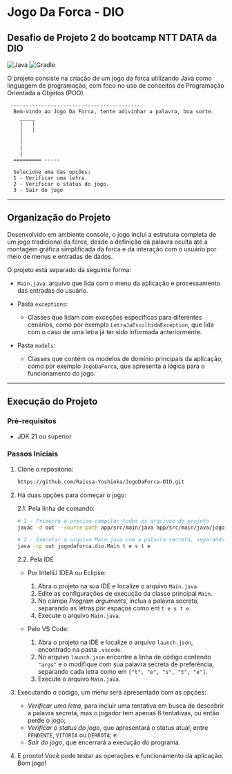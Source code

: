 # Jogo Da Forca - DIO
## Desafio de Projeto 2 do bootcamp NTT DATA da DIO

![Java](https://img.shields.io/badge/Java-21-royalblue?style=for-the-badge&logo=openjdk)
![Gradle](https://img.shields.io/badge/Gradle-8.8-green?style=for-the-badge&logo=gradle)

O projeto consiste na criação de um jogo da forca utilizando Java como linguagem de programação, com foco no uso de conceitos de Programação Orientada a Objetos (POO). 

     ------------------------------------------
      Bem-vindo ao Jogo Da Forca, tente adivinhar a palavra, boa sorte.
        _____
        |   |
        |   |
        |
        |
        |
        |
      ========= -----
    
      Selecione uma das opções:
      1 - Verificar uma letra.
      2 - Verificar o status do jogo.
      3 - Sair do jogo
     
---
 ## Organização do Projeto
 
Desenvolvido em ambiente console, o jogo inclui a estrutura completa de um jogo tradicional da forca, desde a definição da palavra oculta até a montagem gráfica simplificada da forca e da interação com o usuário por meio de menus e entradas de dados.

O projeto está separado da seguinte forma:

- `Main.java`: arquivo que lida com o menu da aplicação e processamento das entradas do usuário.
    
- Pasta `exceptions`:  
    * Classes que lidam com exceções específicas para diferentes cenários, como por exemplo `LetraJaEscolhidaException`, que lida com o caso de uma letra já ter sido informada anteriormente.

- Pasta `models`:
    * Classes que contém os modelos de domínio principais da aplicação, como por exemplo `JogoDaForca`, que apresenta a lógica para o funcionamento do jogo.

---

## Execução do Projeto

### Pré-requisitos
- JDK 21 ou superior

### Passos Iniciais
  1. Clone o repositório:
     ```sh
     https://github.com/Raissa-Yoshioka/JogoDaForca-DIO.git
     ```
  2. Há duas opções para começar o jogo:
     
     2.1. Pela linha de comando:
       ```sh
       # 1 - Primeiro é preciso compilar todos os arquivos do projeto
       javac -d out --source-path app/src/main/java app/src/main/java/jogodaforca/dio/Main.java

       # 2 - Executar o arquivo Main.java com a palavra secreta, separando as letras por espaços
       java -cp out jogodaforca.dio.Main t e s t e
       ```

     2.2. Pela IDE
       - Por IntelliJ IDEA ou Eclipse:
           1. Abra o projeto na sua IDE e localize o arquivo `Main.java`.
           2. Edite as configurações de execução da classe principal `Main`.
           3. No campo _Program arguments_, inclua a palavra secreta, separando as letras por espaços como em `t e s t e`. 
           4. Execute o arquivo `Main.java`.
        
      - Pelo VS Code:
          1. Abra o projeto na IDE e localize o arquivo `launch.json`, encontrado na pasta `.vscode`.
          2. No arquivo `launch.json` encontre a linha de código contendo `"args"` e o modifique com sua palavra secreta de preferência, separando cada letra como em `["t", "e", "s", "t", "e"]`.
          3. Execute o arquivo `Main.java`.

  3. Executando o código, um menu será apresentado com as opções:
     * _Verificar uma letra_, para incluir uma tentativa em busca de descobrir a palavra secreta, mas o jogador tem apenas 6 tentativas, ou então perde o jogo;
     *  _Verificar o status do jogo_, que apresentará o status atual, entre `PENDENTE`, `VITORIA` ou `DERROTA`; e
     *  _Sair do jogo_, que encerrará a execução do programa.
     
  4.  E pronto! Você pode testar as operações e funcionamento da aplicação. Bom jogo!
